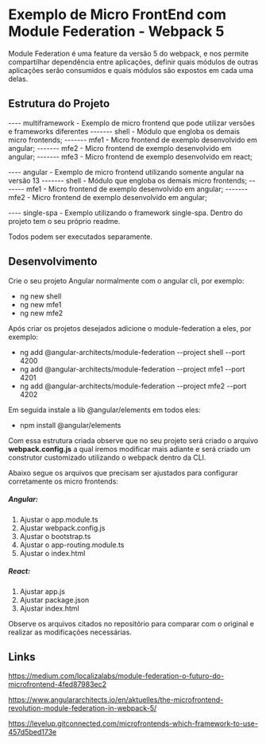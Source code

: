 # Exemplo de Micro FrontEnd com Module Federation - Webpack 5

Module Federation é uma feature da versão 5 do webpack, e nos permite compartilhar dependência entre aplicações, definir quais módulos de outras aplicações serão consumidos e quais módulos são expostos em cada uma delas.

## Estrutura do Projeto

---- multiframework - Exemplo de micro frontend que pode utilizar versões e frameworks diferentes
------- shell - Módulo que engloba os demais micro frontends;
------- mfe1 - Micro frontend de exemplo desenvolvido em angular;
------- mfe2 - Micro frontend de exemplo desenvolvido em angular;
------- mfe3 - Micro frontend de exemplo desenvolvido em react;

---- angular - Exemplo de micro frontend utilizando somente angular na versão 13
------- shell - Módulo que engloba os demais micro frontends;
------- mfe1 - Micro frontend de exemplo desenvolvido em angular;
------- mfe2 - Micro frontend de exemplo desenvolvido em angular;

---- single-spa - Exemplo utilizando o framework single-spa. Dentro do projeto tem o seu próprio readme.

Todos podem ser executados separamente.

## Desenvolvimento

Crie o seu projeto Angular normalmente com o angular cli, por exemplo:
- ng new shell
- ng new mfe1
- ng new mfe2

Após criar os projetos desejados adicione o module-federation a eles, por exemplo:

- ng add @angular-architects/module-federation --project shell --port 4200
- ng add @angular-architects/module-federation --project mfe1 --port 4201
- ng add @angular-architects/module-federation --project mfe2 --port 4202

Em seguida instale a lib @angular/elements em todos eles:

- npm install @angular/elements

Com essa estrutura criada observe que no seu projeto será criado o arquivo **webpack.config.js** a qual iremos modificar mais adiante e será criado um construtor customizado utilizando o webpack dentro da CLI.

Abaixo segue os arquivos que precisam ser ajustados para configurar corretamente os micro frontends:

##### Angular:
1. Ajustar o app.module.ts
2. Ajustar webpack.config.js
3. Ajustar o bootstrap.ts
4. Ajustar o app-routing.module.ts
5. Ajustar o index.html

##### React:
1. Ajustar app.js
2. Ajustar package.json
3. Ajustar index.html

Observe os arquivos citados no repositório para comparar com o original e realizar as modificações necessárias.

## Links

https://medium.com/localizalabs/module-federation-o-futuro-do-microfrontend-4fed87983ec2

https://www.angulararchitects.io/en/aktuelles/the-microfrontend-revolution-module-federation-in-webpack-5/

https://levelup.gitconnected.com/microfrontends-which-framework-to-use-457d5bed173e